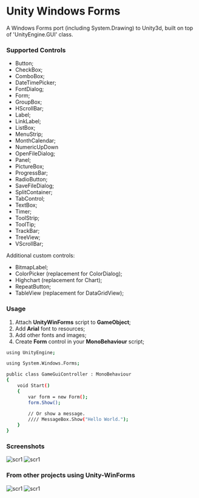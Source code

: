 # Unity Windows Forms

A Windows Forms port (including System.Drawing) to Unity3d, built on top of 'UnityEngine.GUI' class. 

### Supported Controls
- Button;
- CheckBox;
- ComboBox;
- DateTimePicker;
- FontDialog;
- Form;
- GroupBox;
- HScrollBar;
- Label;
- LinkLabel;
- ListBox;
- MenuStrip;
- MonthCalendar;
- NumericUpDown
- OpenFileDialog;
- Panel;
- PictureBox;
- ProgressBar;
- RadioButton;
- SaveFileDialog;
- SplitContainer;
- TabControl;
- TextBox;
- Timer;
- ToolStrip;
- ToolTip;
- TrackBar;
- TreeView;
- VScrollBar;

Additional custom controls: 
- BitmapLabel;
- ColorPicker (replacement for ColorDialog);
- Highchart (replacement for Chart);
- RepeatButton;
- TableView (replacement for DataGridView);

### Usage

1. Attach **UnityWinForms** script to **GameObject**;
2. Add **Arial** font to resources;
3. Add other fonts and images; 
4. Create **Form** control in your **MonoBehaviour** script;
```sh
using UnityEngine;

using System.Windows.Forms;

public class GameGuiController : MonoBehaviour
{
	void Start()
	{
		var form = new Form();
		form.Show();
		
		// Or show a message.
		//// MessageBox.Show("Hello World.");
	}
}
```

### Screenshots
![scr1](https://i.imgur.com/z7ol9jq.png)
![scr1](https://i.imgur.com/oifeDMo.png) 

### From other projects using Unity-WinForms
![scr1](https://i.imgur.com/YJ3Y5BD.png)
![scr1](http://i.imgur.com/nZUFZCe.png)
